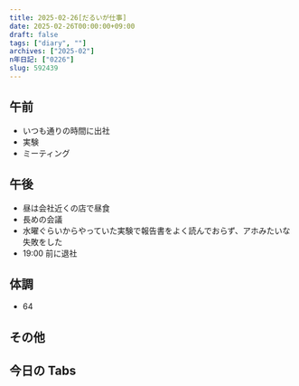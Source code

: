 ```yaml
---
title: 2025-02-26[だるいが仕事]
date: 2025-02-26T00:00:00+09:00
draft: false
tags: ["diary", ""]
archives: ["2025-02"]
n年日記: ["0226"]
slug: 592439
---
```


## 午前

- いつも通りの時間に出社
- 実験
- ミーティング

## 午後

- 昼は会社近くの店で昼食
- 長めの会議
- 水曜ぐらいからやっていた実験で報告書をよく読んでおらず、アホみたいな失敗をした
- 19:00 前に退社

## 体調

- 64

## その他

## 今日の Tabs
